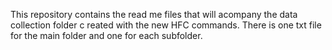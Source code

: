 This repository contains the read me files that will acompany the data collection folder c
reated with the new HFC commands. There is one txt file for the main folder and one for 
each subfolder.